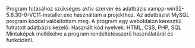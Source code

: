 Program futásához szükséges aktív szerver és adatbázis xampp-win32-5.6.30-0-VC11-installer.exe használtam a projekthez.
Az adatbázist MySQL program kóddal valósítottam meg.
A program egy weboldalon keresztül futtatott adatbázis kezelő.
Használt kód nyelvek: HTML, CSS, PHP, SQL
Mintaképek mellékelve a program rendeltetésszerű használatáról és funkcióiról.
